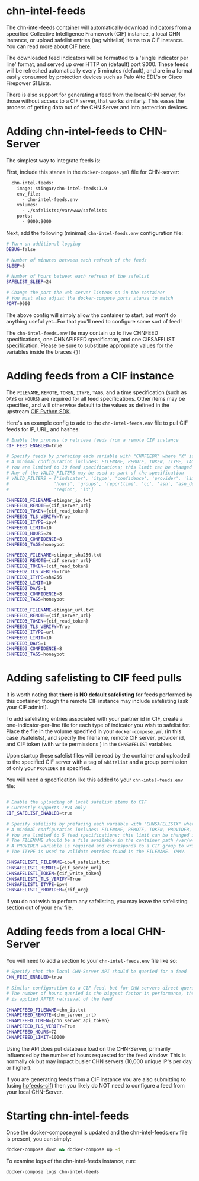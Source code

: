 chn-intel-feeds
=============
The chn-intel-feeds container will automatically download indicators from a specified Collective 
Intelligence Framework (CIF) instance, a local CHN instance, or upload safelist entries (tag:whitelist) items to a CIF
 instance. You can read more about CIF [here](https://csirtgadgets.com/collective-intelligence-framework/). 

The downloaded feed indicators will be formatted to a 'single indicator per line' format, and served up over HTTP on 
(default) port 9000. These feeds will be refreshed automatically every 5 minutes (default), and are in a format easily
 consumed by protection devices such as Palo Alto EDL's or Cisco Firepower SI Lists. 

There is also support for generating a feed from the local CHN server, for those without access to a CIF server, that
 works similarly. This eases the process of getting data out of the CHN Server and into protection devices.

# Adding chn-intel-feeds to CHN-Server
The simplest way to integrate feeds is:

First, include this stanza in the `docker-compose.yml` file for CHN-server:
```dockerfile
  chn-intel-feeds:
    image: stingar/chn-intel-feeds:1.9
    env_file:
      - chn-intel-feeds.env
    volumes:
      - ./safelists:/var/www/safelists
    ports:
      - 9000:9000
```

Next, add the following (minimal) `chn-intel-feeds.env` configuration file:
```bash
# Turn on additional logging
DEBUG=false

# Number of minutes between each refresh of the feeds
SLEEP=5

# Number of hours between each refresh of the safelist
SAFELIST_SLEEP=24

# Change the port the web server listens on in the container
# You must also adjust the docker-compose ports stanza to match
PORT=9000
```
The above config will simply allow the container to start, but won't do anything useful yet...For that you'll need to
 configure some sort of feed!

The `chn-intel-feeds.env` file may contain up to five CHNFEED specifications, one CHNAPIFEED specificaton, and one
 CIFSAFELIST specification. Please be sure to substitute appropriate values for the variables inside the braces `{}`! 

# Adding feeds from a CIF instance

The `FILENAME`, `REMOTE`, `TOKEN`, `ITYPE`, `TAGS`, and a time specification (such as `DAYS` or `HOURS`) are required 
for all feed specifications. Other items may be specified, and will otherwise default to the values as defined in the 
upstream [CIF Python SDK](https://github.com/csirtgadgets/bearded-avenger-sdk-py/wiki).

Here's an example config to add to the `chn-intel-feeds.env` file to pull CIF feeds for IP, URL, and hashes:
```bash
# Enable the process to retrieve feeds from a remote CIF instance
CIF_FEED_ENABLED=true

# Specify feeds by prefacing each variable with "CHNFEEDX" where "X" is the feed number
# A minimal configuration includes: FILENAME, REMOTE, TOKEN, ITYPE, TAGS, and DAYS or HOURS
# You are limited to 10 feed specifications; this limit can be changed in code
# Any of the VALID_FILTERS may be used as part of the specification
# VALID_FILTERS = ['indicator', 'itype', 'confidence', 'provider', 'limit', 'application', 'nolog', 'tags', 'days',
#                 'hours', 'groups', 'reporttime', 'cc', 'asn', 'asn_desc', 'rdata', 'firsttime', 'lasttime',
#                 'region', 'id']

CHNFEED1_FILENAME=stingar_ip.txt
CHNFEED1_REMOTE={cif_server_url}
CHNFEED1_TOKEN={cif_read_token}
CHNFEED1_TLS_VERIFY=True
CHNFEED1_ITYPE=ipv4
CHNFEED1_LIMIT=10
CHNFEED1_HOURS=24
CHNFEED1_CONFIDENCE=8
CHNFEED1_TAGS=honeypot

CHNFEED2_FILENAME=stingar_sha256.txt
CHNFEED2_REMOTE={cif_server_url}
CHNFEED2_TOKEN={cif_read_token}
CHNFEED2_TLS_VERIFY=True
CHNFEED2_ITYPE=sha256
CHNFEED2_LIMIT=10
CHNFEED2_DAYS=1
CHNFEED2_CONFIDENCE=8
CHNFEED2_TAGS=honeypot

CHNFEED3_FILENAME=stingar_url.txt
CHNFEED3_REMOTE={cif_server_url}
CHNFEED3_TOKEN={cif_read_token}
CHNFEED3_TLS_VERIFY=True
CHNFEED3_ITYPE=url
CHNFEED3_LIMIT=10
CHNFEED3_DAYS=1
CHNFEED3_CONFIDENCE=8
CHNFEED3_TAGS=honeypot
```

# Adding safelisting to CIF feed pulls

It is worth noting that **there is NO default safelisting** for feeds performed by this container, though the remote
 CIF instance may include safelisting (ask your CIF admin!).

To add safelisting entries associated with your partner id in CIF, create a one-indicator-per-line file for each type of
 indicator you wish to safelist for. Place the file in the volume specified in your `docker-compose.yml` (in this
  case ./safelists), and specify the filename, remote CIF server, provider id, and CIF token (with write permissions
  ) in the `CHNSAFELIST` variables. 
 
Upon startup these safelist files will be read by the container and uploaded to the specified CIF server with a tag
 of `whitelist` and a group permission of only your `PROVIDER` as specified. 
 
You will need a specification like this added to your `chn-intel-feeds.env` file:

```bash

# Enable the uploading of local safelist items to CIF
# Currently supports IPv4 only
CIF_SAFELIST_ENABLED=true

# Specify safelists by prefacing each variable with "CHNSAFELISTX" where "X" is the safelist number
# A minimal configuration includes: FILENAME, REMOTE, TOKEN, PROVIDER, and ITYPE
# You are limited to 5 feed specifications; this limit can be changed in code
# The FILENAME should be a file available in the container path /var/www/safelists
# A PROVIDER variable is required and corresponds to a CIF group to write the safelist to
# The ITYPE is used to validate entries found in the FILENAME. YMMV.

CHNSAFELIST1_FILENAME=ipv4_safelist.txt
CHNSAFELIST1_REMOTE={cif_server_url}
CHNSAFELIST1_TOKEN={cif_write_token}
CHNSAFELIST1_TLS_VERIFY=True
CHNSAFELIST1_ITYPE=ipv4
CHNSAFELIST1_PROVIDER={cif_org}
```
If you do not wish to perform any safelisting, you may leave the safelisting section out of your env file.

# Adding feeds from a local CHN-Server

You will need to add a section to your `chn-intel-feeds.env` file like so:

```bash
# Specify that the local CHN-Server API should be queried for a feed
CHN_FEED_ENABLED=true

# Similar configuration to a CIF feed, but for CHN servers direct queries
# The number of hours queried is the biggest factor in performance, the limit
# is applied AFTER retrieval of the feed

CHNAPIFEED_FILENAME=chn_ip.txt
CHNAPIFEED_REMOTE={chn_server_url}
CHNAPIFEED_TOKEN={chn_server_api_token}
CHNAPIFEED_TLS_VERIFY=True
CHNAPIFEED_HOURS=72
CHNAPIFEED_LIMIT=10000
```
Using the API does put database load on the CHN-Server, primarily influenced by the number of hours requested
for the feed window. This is normally ok but may impact busier CHN servers (10,000 unique IP's per day or higher).

If you are generating feeds from a CIF instance you are also submitting to (using [hpfeeds-cif](hpfeeds-cif.md)) then
 you likely do NOT need to configure a feed from your local CHN-Server. 

# Starting chn-intel-feeds
Once the docker-compose.yml is updated and the chn-intel-feeds.env file is 
present, you can simply:

```bash
docker-compose down && docker-compose up -d
```
To examine logs of the chn-intel-feeds instance, run:

```bash
docker-compose logs chn-intel-feeds
```

